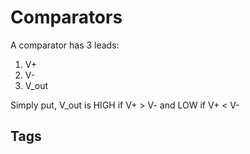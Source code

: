 # Comparators

A comparator has 3 leads:  
1. V+  
2. V-  
3. V\_out

Simply put, V\_out is HIGH if V+ > V- and LOW if V+ < V-  

## Tags
